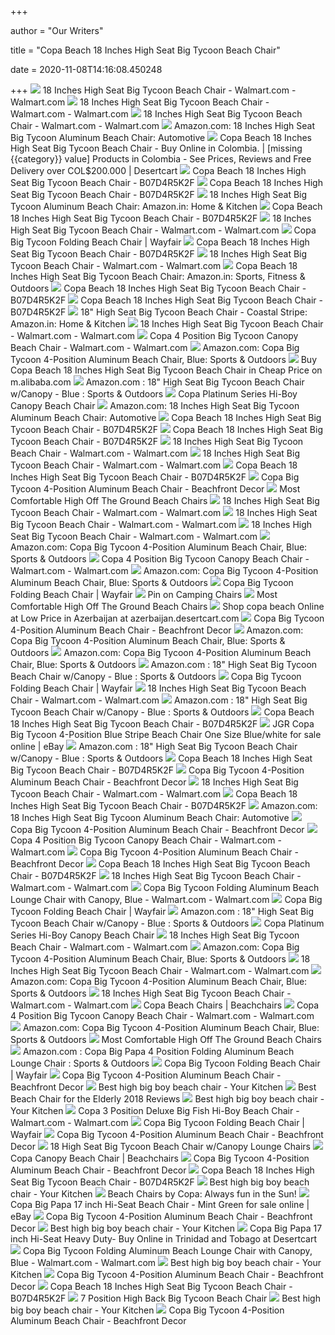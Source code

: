 +++
        
author = "Our Writers"
        
title = "Copa Beach 18 Inches High Seat Big Tycoon Beach Chair"
        
date = 2020-11-08T14:16:08.450248
        
+++
[ ![](https://i5.walmartimages.com/asr/04e90b7f-27c6-47ef-ab9b-b4fe1d2d6283_1.d686c2cb14d0f4821b145f4b2ad10846.jpeg)](https://i5.walmartimages.com/asr/04e90b7f-27c6-47ef-ab9b-b4fe1d2d6283_1.d686c2cb14d0f4821b145f4b2ad10846.jpeg) 18 Inches High Seat Big Tycoon Beach Chair - Walmart.com - Walmart.com
[ ![](https://i5.walmartimages.com/asr/af53b126-492f-4aef-8578-6a744fab55d8_1.2e477fb4dfa0c0ab6b7be060219f9e35.jpeg)](https://i5.walmartimages.com/asr/af53b126-492f-4aef-8578-6a744fab55d8_1.2e477fb4dfa0c0ab6b7be060219f9e35.jpeg) 18 Inches High Seat Big Tycoon Beach Chair - Walmart.com - Walmart.com
[ ![](https://i5.walmartimages.com/asr/f82f8c16-7f5a-4587-84f3-efe1d8817894_1.533e9b0acaebf8c991dc509ce2569cc7.jpeg)](https://i5.walmartimages.com/asr/f82f8c16-7f5a-4587-84f3-efe1d8817894_1.533e9b0acaebf8c991dc509ce2569cc7.jpeg) 18 Inches High Seat Big Tycoon Beach Chair - Walmart.com - Walmart.com
[ ![](https://images-na.ssl-images-amazon.com/images/I/61svS0Tk1tL._AC_SX425_.jpg)](https://images-na.ssl-images-amazon.com/images/I/61svS0Tk1tL._AC_SX425_.jpg) Amazon.com: 18 Inches High Seat Big Tycoon Aluminum Beach Chair: Automotive
[ ![](https://images-na.ssl-images-amazon.com/images/I/71H-Hn4rb8L._AC_UL160_SR160,160_.jpg)](https://images-na.ssl-images-amazon.com/images/I/71H-Hn4rb8L._AC_UL160_SR160,160_.jpg) Copa Beach 18 Inches High Seat Big Tycoon Beach Chair - Buy Online in  Colombia. | [missing {{category}} value] Products in Colombia - See Prices,  Reviews and Free Delivery over COL$200.000 | Desertcart
[ ![](http://www.childdrum.net/image/cache/data/category_30/copa-beach-18-inches-high-seat-big-tycoon-beach-chair-b07d4r5k2f--8381-500x500_0.jpg)](http://www.childdrum.net/image/cache/data/category_30/copa-beach-18-inches-high-seat-big-tycoon-beach-chair-b07d4r5k2f--8381-500x500_0.jpg) Copa Beach 18 Inches High Seat Big Tycoon Beach Chair - B07D4R5K2F
[ ![](http://www.childdrum.net/image/cache/data/category_30/copa-beach-18-inches-high-seat-big-tycoon-beach-chair-b07d4r5k2f--8384-500x500_0.jpg)](http://www.childdrum.net/image/cache/data/category_30/copa-beach-18-inches-high-seat-big-tycoon-beach-chair-b07d4r5k2f--8384-500x500_0.jpg) Copa Beach 18 Inches High Seat Big Tycoon Beach Chair - B07D4R5K2F
[ ![](https://images-na.ssl-images-amazon.com/images/I/61h03XEia-L._SL1100_.jpg)](https://images-na.ssl-images-amazon.com/images/I/61h03XEia-L._SL1100_.jpg) 18 Inches High Seat Big Tycoon Aluminum Beach Chair: Amazon.in: Home &  Kitchen
[ ![](http://www.childdrum.net/image/cache/data/category_30/copa-beach-18-inches-high-seat-big-tycoon-beach-chair-b07d4r5k2f--8380-500x500_0.jpg)](http://www.childdrum.net/image/cache/data/category_30/copa-beach-18-inches-high-seat-big-tycoon-beach-chair-b07d4r5k2f--8380-500x500_0.jpg) Copa Beach 18 Inches High Seat Big Tycoon Beach Chair - B07D4R5K2F
[ ![](https://i5.walmartimages.com/asr/6290868a-9f82-421c-86fb-80367a2ca84f_1.68f4a42fcfc1c309644b69d726e13098.jpeg)](https://i5.walmartimages.com/asr/6290868a-9f82-421c-86fb-80367a2ca84f_1.68f4a42fcfc1c309644b69d726e13098.jpeg) 18 Inches High Seat Big Tycoon Beach Chair - Walmart.com - Walmart.com
[ ![](https://secure.img1-fg.wfcdn.com/im/16417273/compr-r85/1184/118460780/big-tycoon-folding-beach-chair.jpg)](https://secure.img1-fg.wfcdn.com/im/16417273/compr-r85/1184/118460780/big-tycoon-folding-beach-chair.jpg) Copa Big Tycoon Folding Beach Chair | Wayfair
[ ![](http://www.childdrum.net/image/cache/data/category_30/copa-beach-18-inches-high-seat-big-tycoon-beach-chair-b07d4r5k2f--8383-500x500_0.jpg)](http://www.childdrum.net/image/cache/data/category_30/copa-beach-18-inches-high-seat-big-tycoon-beach-chair-b07d4r5k2f--8383-500x500_0.jpg) Copa Beach 18 Inches High Seat Big Tycoon Beach Chair - B07D4R5K2F
[ ![](https://i5.walmartimages.com/asr/376c24e0-2939-4df4-9039-7c257bcbe71a_1.6cdd5879b05f0b5ad30f2a0392567c36.jpeg)](https://i5.walmartimages.com/asr/376c24e0-2939-4df4-9039-7c257bcbe71a_1.6cdd5879b05f0b5ad30f2a0392567c36.jpeg) 18 Inches High Seat Big Tycoon Beach Chair - Walmart.com - Walmart.com
[ ![](https://images-na.ssl-images-amazon.com/images/I/418fz84%2BkvL.jpg)](https://images-na.ssl-images-amazon.com/images/I/418fz84%2BkvL.jpg) Copa Beach 18 Inches High Seat Big Tycoon Beach Chair: Amazon.in: Sports,  Fitness & Outdoors
[ ![](http://www.childdrum.net/image/cache/data/category_30/copa-beach-18-inches-high-seat-big-tycoon-beach-chair-b07d4r5k2f--8386-500x500_0.jpg)](http://www.childdrum.net/image/cache/data/category_30/copa-beach-18-inches-high-seat-big-tycoon-beach-chair-b07d4r5k2f--8386-500x500_0.jpg) Copa Beach 18 Inches High Seat Big Tycoon Beach Chair - B07D4R5K2F
[ ![](http://www.childdrum.net/image/cache/data/category_30/copa-beach-18-inches-high-seat-big-tycoon-beach-chair-b07d4r5k2f--8385-500x500_0.jpg)](http://www.childdrum.net/image/cache/data/category_30/copa-beach-18-inches-high-seat-big-tycoon-beach-chair-b07d4r5k2f--8385-500x500_0.jpg) Copa Beach 18 Inches High Seat Big Tycoon Beach Chair - B07D4R5K2F
[ ![](https://images-eu.ssl-images-amazon.com/images/I/51PKvnpmjRL._SY300_QL70_ML2_.jpg)](https://images-eu.ssl-images-amazon.com/images/I/51PKvnpmjRL._SY300_QL70_ML2_.jpg) 18" High Seat Big Tycoon Beach Chair - Coastal Stripe: Amazon.in: Home &  Kitchen
[ ![](https://i5.walmartimages.com/asr/4345c66f-a935-4e48-b351-d8eaf53cb7ae_1.26ee58d22a603f40b713862d249ad0d3.jpeg)](https://i5.walmartimages.com/asr/4345c66f-a935-4e48-b351-d8eaf53cb7ae_1.26ee58d22a603f40b713862d249ad0d3.jpeg) 18 Inches High Seat Big Tycoon Beach Chair - Walmart.com - Walmart.com
[ ![](https://i5.walmartimages.com/asr/de48c6c8-a258-49e6-b08c-3cd9ccbf6674_1.2c0b680c6d364625b5465a2d829b6ef7.jpeg?odnWidth=612&odnHeight=612&odnBg=ffffff)](https://i5.walmartimages.com/asr/de48c6c8-a258-49e6-b08c-3cd9ccbf6674_1.2c0b680c6d364625b5465a2d829b6ef7.jpeg?odnWidth=612&odnHeight=612&odnBg=ffffff) Copa 4 Position Big Tycoon Canopy Beach Chair - Walmart.com - Walmart.com
[ ![](https://images-na.ssl-images-amazon.com/images/I/515TjWz%2BqXL._AC_SL1000_.jpg)](https://images-na.ssl-images-amazon.com/images/I/515TjWz%2BqXL._AC_SL1000_.jpg) Amazon.com: Copa Big Tycoon 4-Position Aluminum Beach Chair, Blue: Sports &  Outdoors
[ ![](https://sc01.alicdn.com/kf/HTB1SUBgkrwrBKNjSZPcq6xpapXaW.jpg)](https://sc01.alicdn.com/kf/HTB1SUBgkrwrBKNjSZPcq6xpapXaW.jpg) Buy Copa Beach 18 Inches High Seat Big Tycoon Beach Chair in Cheap Price on  m.alibaba.com
[ ![](https://images-na.ssl-images-amazon.com/images/I/61O0jmLk1XL._AC_SX679_.jpg)](https://images-na.ssl-images-amazon.com/images/I/61O0jmLk1XL._AC_SX679_.jpg) Amazon.com : 18" High Seat Big Tycoon Beach Chair w/Canopy - Blue : Sports  & Outdoors
[ ![](https://www.islandbeachgear.com/pub/media/catalog/product/cache/e4d64343b1bc593f1c5348fe05efa4a6/c/o/copa_49949-3-_1__0003_background_1_1.png)](https://www.islandbeachgear.com/pub/media/catalog/product/cache/e4d64343b1bc593f1c5348fe05efa4a6/c/o/copa_49949-3-_1__0003_background_1_1.png) Copa Platinum Series Hi-Boy Canopy Beach Chair
[ ![](https://images-na.ssl-images-amazon.com/images/I/61YKo7nJXiL._AC_SL1100_.jpg)](https://images-na.ssl-images-amazon.com/images/I/61YKo7nJXiL._AC_SL1100_.jpg) Amazon.com: 18 Inches High Seat Big Tycoon Aluminum Beach Chair: Automotive
[ ![](http://www.childdrum.net/image/cache/data/category_30/big-jumbo-heavy-duty-500-lbs-xl-aluminum-beach-chair-for-big-and-tall-b00eysawma-2013-200x200_0.jpg)](http://www.childdrum.net/image/cache/data/category_30/big-jumbo-heavy-duty-500-lbs-xl-aluminum-beach-chair-for-big-and-tall-b00eysawma-2013-200x200_0.jpg) Copa Beach 18 Inches High Seat Big Tycoon Beach Chair - B07D4R5K2F
[ ![](http://www.childdrum.net/image/cache/data/category_30/copa-big-papa-4-position-super-high-beach-chair-b07bhwqkdm-2073-200x200_0.jpg)](http://www.childdrum.net/image/cache/data/category_30/copa-big-papa-4-position-super-high-beach-chair-b07bhwqkdm-2073-200x200_0.jpg) Copa Beach 18 Inches High Seat Big Tycoon Beach Chair - B07D4R5K2F
[ ![](https://i5.walmartimages.com/asr/9e45d2da-c834-4d1f-8073-23fd36890618_1.518177440a0983364d690c00325519d6.jpeg)](https://i5.walmartimages.com/asr/9e45d2da-c834-4d1f-8073-23fd36890618_1.518177440a0983364d690c00325519d6.jpeg) 18 Inches High Seat Big Tycoon Beach Chair - Walmart.com - Walmart.com
[ ![](https://i5.walmartimages.com/asr/0d7da9f2-9120-4d44-a07a-2e95cd0e131e_1.8a35610a1cddeb2520a026f9d9ec13bd.jpeg)](https://i5.walmartimages.com/asr/0d7da9f2-9120-4d44-a07a-2e95cd0e131e_1.8a35610a1cddeb2520a026f9d9ec13bd.jpeg) 18 Inches High Seat Big Tycoon Beach Chair - Walmart.com - Walmart.com
[ ![](http://www.childdrum.net/image/cache/data/category_30/rio-beach-hi-boy-beach-chair-b01h7duvr4-1966-200x200_0.jpg)](http://www.childdrum.net/image/cache/data/category_30/rio-beach-hi-boy-beach-chair-b01h7duvr4-1966-200x200_0.jpg) Copa Beach 18 Inches High Seat Big Tycoon Beach Chair - B07D4R5K2F
[ ![](https://images-na.ssl-images-amazon.com/images/I/41TIsvVQDaL._SS510_.jpg)](https://images-na.ssl-images-amazon.com/images/I/41TIsvVQDaL._SS510_.jpg) Copa Big Tycoon 4-Position Aluminum Beach Chair - Beachfront Decor
[ ![](https://beachrising.com/wp-content/uploads/2018/09/A-Detailed-Guide-To-High-Off-The-Ground-Beach-Chairs.jpg)](https://beachrising.com/wp-content/uploads/2018/09/A-Detailed-Guide-To-High-Off-The-Ground-Beach-Chairs.jpg) Most Comfortable High Off The Ground Beach Chairs
[ ![](https://i5.walmartimages.com/asr/a661a930-862c-4ed8-aaab-ea0cbfc1f8de_1.d2359f96e0c7cfe449b791c9ab8e4cc7.jpeg)](https://i5.walmartimages.com/asr/a661a930-862c-4ed8-aaab-ea0cbfc1f8de_1.d2359f96e0c7cfe449b791c9ab8e4cc7.jpeg) 18 Inches High Seat Big Tycoon Beach Chair - Walmart.com - Walmart.com
[ ![](https://i5.walmartimages.com/asr/91c2074f-8ece-4be4-b865-11e8aebb3af2_1.2aa7b97b174ceae9bd8e018af761e772.jpeg)](https://i5.walmartimages.com/asr/91c2074f-8ece-4be4-b865-11e8aebb3af2_1.2aa7b97b174ceae9bd8e018af761e772.jpeg) 18 Inches High Seat Big Tycoon Beach Chair - Walmart.com - Walmart.com
[ ![](https://i5.walmartimages.com/asr/d9d3ca3f-865f-4455-94bc-4e81a3ca9ab7_1.be089f863f739dd2c37e1834a376cebf.jpeg)](https://i5.walmartimages.com/asr/d9d3ca3f-865f-4455-94bc-4e81a3ca9ab7_1.be089f863f739dd2c37e1834a376cebf.jpeg) 18 Inches High Seat Big Tycoon Beach Chair - Walmart.com - Walmart.com
[ ![](https://images-na.ssl-images-amazon.com/images/I/51mGR6Xht3L._AC_SX569_.jpg)](https://images-na.ssl-images-amazon.com/images/I/51mGR6Xht3L._AC_SX569_.jpg) Amazon.com: Copa Big Tycoon 4-Position Aluminum Beach Chair, Blue: Sports &  Outdoors
[ ![](https://i5.walmartimages.com/asr/3463763b-3567-4c5d-86ce-9acfd69be85e_1.ae858794847f176b1b68d14bfbb8aaae.jpeg)](https://i5.walmartimages.com/asr/3463763b-3567-4c5d-86ce-9acfd69be85e_1.ae858794847f176b1b68d14bfbb8aaae.jpeg) Copa 4 Position Big Tycoon Canopy Beach Chair - Walmart.com - Walmart.com
[ ![](https://images-na.ssl-images-amazon.com/images/I/7124qVTJU8L._AC_UL320_SR216,320_.jpg)](https://images-na.ssl-images-amazon.com/images/I/7124qVTJU8L._AC_UL320_SR216,320_.jpg) Amazon.com: Copa Big Tycoon 4-Position Aluminum Beach Chair, Blue: Sports &  Outdoors
[ ![](https://secure.img1-fg.wfcdn.com/im/87574246/compr-r85/1184/118460859/big-tycoon-folding-beach-chair.jpg)](https://secure.img1-fg.wfcdn.com/im/87574246/compr-r85/1184/118460859/big-tycoon-folding-beach-chair.jpg) Copa Big Tycoon Folding Beach Chair | Wayfair
[ ![](https://i.pinimg.com/474x/ac/f9/00/acf9002f5fcebd97eccec1694e766140.jpg)](https://i.pinimg.com/474x/ac/f9/00/acf9002f5fcebd97eccec1694e766140.jpg) Pin on Camping Chairs
[ ![](https://images-na.ssl-images-amazon.com/images/I/41eL2TA762L.jpg)](https://images-na.ssl-images-amazon.com/images/I/41eL2TA762L.jpg) Most Comfortable High Off The Ground Beach Chairs
[ ![](https://images-na.ssl-images-amazon.com/images/I/41OGfI50xPL.jpg)](https://images-na.ssl-images-amazon.com/images/I/41OGfI50xPL.jpg) Shop copa beach Online at Low Price in Azerbaijan at  azerbaijan.desertcart.com
[ ![](https://images-na.ssl-images-amazon.com/images/I/41GnQpV8HAL._SS510_.jpg)](https://images-na.ssl-images-amazon.com/images/I/41GnQpV8HAL._SS510_.jpg) Copa Big Tycoon 4-Position Aluminum Beach Chair - Beachfront Decor
[ ![](https://images-na.ssl-images-amazon.com/images/I/81s6%2B6MreYL._AC_UL320_SR188,320_.jpg)](https://images-na.ssl-images-amazon.com/images/I/81s6%2B6MreYL._AC_UL320_SR188,320_.jpg) Amazon.com: Copa Big Tycoon 4-Position Aluminum Beach Chair, Blue: Sports &  Outdoors
[ ![](https://images-na.ssl-images-amazon.com/images/I/51%2BT%2BWC9nHL._AC_SL1000_.jpg)](https://images-na.ssl-images-amazon.com/images/I/51%2BT%2BWC9nHL._AC_SL1000_.jpg) Amazon.com: Copa Big Tycoon 4-Position Aluminum Beach Chair, Blue: Sports &  Outdoors
[ ![](https://images-na.ssl-images-amazon.com/images/I/61IRzlQxipL._AC_SL1200_.jpg)](https://images-na.ssl-images-amazon.com/images/I/61IRzlQxipL._AC_SL1200_.jpg) Amazon.com : 18" High Seat Big Tycoon Beach Chair w/Canopy - Blue : Sports  & Outdoors
[ ![](https://secure.img1-fg.wfcdn.com/im/16899485/resize-h800-w800%5Ecompr-r85/1184/118460846/Big+Tycoon+Folding+Beach+Chair.jpg)](https://secure.img1-fg.wfcdn.com/im/16899485/resize-h800-w800%5Ecompr-r85/1184/118460846/Big+Tycoon+Folding+Beach+Chair.jpg) Copa Big Tycoon Folding Beach Chair | Wayfair
[ ![](https://i5.walmartimages.com/asr/cb167096-825a-4bea-8708-cd914644f88c_1.fc93196edc406720c88c575e309370a9.jpeg)](https://i5.walmartimages.com/asr/cb167096-825a-4bea-8708-cd914644f88c_1.fc93196edc406720c88c575e309370a9.jpeg) 18 Inches High Seat Big Tycoon Beach Chair - Walmart.com - Walmart.com
[ ![](https://images-na.ssl-images-amazon.com/images/I/61aDkseupmL._AC_SL1200_.jpg)](https://images-na.ssl-images-amazon.com/images/I/61aDkseupmL._AC_SL1200_.jpg) Amazon.com : 18" High Seat Big Tycoon Beach Chair w/Canopy - Blue : Sports  & Outdoors
[ ![](http://www.childdrum.net/image/cache/data/category_30/deluxe-4-position-aluminum-beach-chair-w-canopy-and-storage-pouch-b00e35c2wc-2027-200x200_0.jpg)](http://www.childdrum.net/image/cache/data/category_30/deluxe-4-position-aluminum-beach-chair-w-canopy-and-storage-pouch-b00e35c2wc-2027-200x200_0.jpg) Copa Beach 18 Inches High Seat Big Tycoon Beach Chair - B07D4R5K2F
[ ![](https://i.ebayimg.com/images/g/8X8AAOSwgaZen1Lm/s-l1600.jpg)](https://i.ebayimg.com/images/g/8X8AAOSwgaZen1Lm/s-l1600.jpg) JGR Copa Big Tycoon 4-Position Blue Stripe Beach Chair One Size Blue/white  for sale online | eBay
[ ![](https://images-na.ssl-images-amazon.com/images/I/61L0pyLt9NL._AC_SL1200_.jpg)](https://images-na.ssl-images-amazon.com/images/I/61L0pyLt9NL._AC_SL1200_.jpg) Amazon.com : 18" High Seat Big Tycoon Beach Chair w/Canopy - Blue : Sports  & Outdoors
[ ![](http://www.childdrum.net/image/cache/data/category_30/beach-and-camping-outdoor-chair-backpack-4-position-ultra-resistant-steel-by-copa-ass-2281-200x200_0.jpg)](http://www.childdrum.net/image/cache/data/category_30/beach-and-camping-outdoor-chair-backpack-4-position-ultra-resistant-steel-by-copa-ass-2281-200x200_0.jpg) Copa Beach 18 Inches High Seat Big Tycoon Beach Chair - B07D4R5K2F
[ ![](https://images-na.ssl-images-amazon.com/images/I/517zsOR1JiL._SS510_.jpg)](https://images-na.ssl-images-amazon.com/images/I/517zsOR1JiL._SS510_.jpg) Copa Big Tycoon 4-Position Aluminum Beach Chair - Beachfront Decor
[ ![](https://i5.walmartimages.com/asr/a95e98b0-f950-4b86-b58d-de4dcdcde0ef_1.d2b292295020dd51a1f325bdb4c9bc0f.jpeg)](https://i5.walmartimages.com/asr/a95e98b0-f950-4b86-b58d-de4dcdcde0ef_1.d2b292295020dd51a1f325bdb4c9bc0f.jpeg) 18 Inches High Seat Big Tycoon Beach Chair - Walmart.com - Walmart.com
[ ![](http://www.childdrum.net/image/cache/data/category_30/ostrich-deluxe-padded-sport-3-in-1-aluminum-beach-chair-pink-b00ms51tm8-2024-200x200_0.jpg)](http://www.childdrum.net/image/cache/data/category_30/ostrich-deluxe-padded-sport-3-in-1-aluminum-beach-chair-pink-b00ms51tm8-2024-200x200_0.jpg) Copa Beach 18 Inches High Seat Big Tycoon Beach Chair - B07D4R5K2F
[ ![](https://images-na.ssl-images-amazon.com/images/I/61IpUVbd9JL._AC_SY450_.jpg)](https://images-na.ssl-images-amazon.com/images/I/61IpUVbd9JL._AC_SY450_.jpg) Amazon.com: 18 Inches High Seat Big Tycoon Aluminum Beach Chair: Automotive
[ ![](https://images-na.ssl-images-amazon.com/images/I/51wXY0o9q-L._SS510_.jpg)](https://images-na.ssl-images-amazon.com/images/I/51wXY0o9q-L._SS510_.jpg) Copa Big Tycoon 4-Position Aluminum Beach Chair - Beachfront Decor
[ ![](https://i5.walmartimages.com/dfw/6e29e393-3423/k2-_2e79a906-095a-4d65-81b1-88cacb63204f.v1.jpg)](https://i5.walmartimages.com/dfw/6e29e393-3423/k2-_2e79a906-095a-4d65-81b1-88cacb63204f.v1.jpg) Copa 4 Position Big Tycoon Canopy Beach Chair - Walmart.com - Walmart.com
[ ![](https://images-na.ssl-images-amazon.com/images/I/61GmZPgY0xL._SS510_.jpg)](https://images-na.ssl-images-amazon.com/images/I/61GmZPgY0xL._SS510_.jpg) Copa Big Tycoon 4-Position Aluminum Beach Chair - Beachfront Decor
[ ![](http://www.childdrum.net/image/cache/data/category_30/eno-eagles-nest-outfitters-lounger-dl-camping-chair-outdoor-lounge-chair-b01ms42-2254-200x200_0.jpg)](http://www.childdrum.net/image/cache/data/category_30/eno-eagles-nest-outfitters-lounger-dl-camping-chair-outdoor-lounge-chair-b01ms42-2254-200x200_0.jpg) Copa Beach 18 Inches High Seat Big Tycoon Beach Chair - B07D4R5K2F
[ ![](https://i5.walmartimages.com/asr/a6f48468-07d8-4bca-b79f-a5a73af1c474_1.aea7783f51adcbba22859e0fbeb649ae.jpeg)](https://i5.walmartimages.com/asr/a6f48468-07d8-4bca-b79f-a5a73af1c474_1.aea7783f51adcbba22859e0fbeb649ae.jpeg) 18 Inches High Seat Big Tycoon Beach Chair - Walmart.com - Walmart.com
[ ![](https://i5.walmartimages.com/asr/d7093491-117a-420e-9219-13dcbe058468_1.1e218cfce201a6244ebb51b6d52b1442.jpeg?odnWidth=282&odnHeight=282&odnBg=ffffff)](https://i5.walmartimages.com/asr/d7093491-117a-420e-9219-13dcbe058468_1.1e218cfce201a6244ebb51b6d52b1442.jpeg?odnWidth=282&odnHeight=282&odnBg=ffffff) Copa Big Tycoon Folding Aluminum Beach Lounge Chair with Canopy, Blue -  Walmart.com - Walmart.com
[ ![](https://secure.img1-fg.wfcdn.com/im/94840637/resize-h340-p1-w340%5Ecompr-r70/9994/9994861/Sun+and+Sand+Beach+Chair.jpg)](https://secure.img1-fg.wfcdn.com/im/94840637/resize-h340-p1-w340%5Ecompr-r70/9994/9994861/Sun+and+Sand+Beach+Chair.jpg) Copa Big Tycoon Folding Beach Chair | Wayfair
[ ![](https://images-na.ssl-images-amazon.com/images/I/61ps7e1%2BFbL._AC_SL1200_.jpg)](https://images-na.ssl-images-amazon.com/images/I/61ps7e1%2BFbL._AC_SL1200_.jpg) Amazon.com : 18" High Seat Big Tycoon Beach Chair w/Canopy - Blue : Sports  & Outdoors
[ ![](https://www.islandbeachgear.com/pub/media/mageplaza/brand/Screen_Shot_2017-01-15_at_12.31.21_AM.png)](https://www.islandbeachgear.com/pub/media/mageplaza/brand/Screen_Shot_2017-01-15_at_12.31.21_AM.png) Copa Platinum Series Hi-Boy Canopy Beach Chair
[ ![](https://i5.walmartimages.com/asr/23ea51f0-cc8f-4873-b5bd-4b73b36e1427_1.313bcea7c5758b6f9cc419c113f4c6fd.jpeg)](https://i5.walmartimages.com/asr/23ea51f0-cc8f-4873-b5bd-4b73b36e1427_1.313bcea7c5758b6f9cc419c113f4c6fd.jpeg) 18 Inches High Seat Big Tycoon Beach Chair - Walmart.com - Walmart.com
[ ![](https://images-na.ssl-images-amazon.com/images/I/71zsSqLN95L._AC_SL1000_.jpg)](https://images-na.ssl-images-amazon.com/images/I/71zsSqLN95L._AC_SL1000_.jpg) Amazon.com: Copa Big Tycoon 4-Position Aluminum Beach Chair, Blue: Sports &  Outdoors
[ ![](https://i5.walmartimages.com/asr/b30f7166-504e-49c1-9626-7ba7e894cd64_1.7febeba9138423fafdef7c5ed93e4e3e.jpeg)](https://i5.walmartimages.com/asr/b30f7166-504e-49c1-9626-7ba7e894cd64_1.7febeba9138423fafdef7c5ed93e4e3e.jpeg) 18 Inches High Seat Big Tycoon Beach Chair - Walmart.com - Walmart.com
[ ![](https://images-na.ssl-images-amazon.com/images/I/61PbTsmjqFL._AC_SL1000_.jpg)](https://images-na.ssl-images-amazon.com/images/I/61PbTsmjqFL._AC_SL1000_.jpg) Amazon.com: Copa Big Tycoon 4-Position Aluminum Beach Chair, Blue: Sports &  Outdoors
[ ![](https://i5.walmartimages.com/asr/0f0a9b71-9e80-4411-9c76-6e7e6591d57d_1.c2159621edaaf078cc7900779a491ace.jpeg)](https://i5.walmartimages.com/asr/0f0a9b71-9e80-4411-9c76-6e7e6591d57d_1.c2159621edaaf078cc7900779a491ace.jpeg) 18 Inches High Seat Big Tycoon Beach Chair - Walmart.com - Walmart.com
[ ![](https://images.beachchairs.biz/big-tycoon-4-position-folding-aluminum-beach-1sPNjz_OVVRpfQ.jpg)](https://images.beachchairs.biz/big-tycoon-4-position-folding-aluminum-beach-1sPNjz_OVVRpfQ.jpg) Copa Beach Chairs | Beachchairs
[ ![](https://i5.walmartimages.com/dfw/6e29e393-2cda/k2-_fde7976b-4e5c-44d8-b33a-57d01a7b0c12.v1.jpg)](https://i5.walmartimages.com/dfw/6e29e393-2cda/k2-_fde7976b-4e5c-44d8-b33a-57d01a7b0c12.v1.jpg) Copa 4 Position Big Tycoon Canopy Beach Chair - Walmart.com - Walmart.com
[ ![](https://images-na.ssl-images-amazon.com/images/I/51hyR0iOZkL._AC_SL1000_.jpg)](https://images-na.ssl-images-amazon.com/images/I/51hyR0iOZkL._AC_SL1000_.jpg) Amazon.com: Copa Big Tycoon 4-Position Aluminum Beach Chair, Blue: Sports &  Outdoors
[ ![](https://images-na.ssl-images-amazon.com/images/I/41YeiglecyL.jpg)](https://images-na.ssl-images-amazon.com/images/I/41YeiglecyL.jpg) Most Comfortable High Off The Ground Beach Chairs
[ ![](https://images-na.ssl-images-amazon.com/images/I/61ltuVHHC2L._AC_UL1200_.jpg)](https://images-na.ssl-images-amazon.com/images/I/61ltuVHHC2L._AC_UL1200_.jpg) Amazon.com : Copa Big Papa 4 Position Folding Aluminum Beach Lounge Chair :  Sports & Outdoors
[ ![](https://secure.img1-fg.wfcdn.com/im/61931537/resize-h500-p1-w500%5Ecompr-r85/9488/94880940/default_name.jpg)](https://secure.img1-fg.wfcdn.com/im/61931537/resize-h500-p1-w500%5Ecompr-r85/9488/94880940/default_name.jpg) Copa Big Tycoon Folding Beach Chair | Wayfair
[ ![](https://images-na.ssl-images-amazon.com/images/I/410gQRRDepL._SS800_.jpg)](https://images-na.ssl-images-amazon.com/images/I/410gQRRDepL._SS800_.jpg) Copa Big Tycoon 4-Position Aluminum Beach Chair - Beachfront Decor
[ ![](https://images-na.ssl-images-amazon.com/images/I/81XKdTY7yCL._AC_SL1500_.jpg)](https://images-na.ssl-images-amazon.com/images/I/81XKdTY7yCL._AC_SL1500_.jpg) Best high big boy beach chair - Your Kitchen
[ ![](https://ws-na.amazon-adsystem.com/widgets/q?_encoding=UTF8&ASIN=B01LI80YLW&Format=_SL250_&ID=AsinImage&MarketPlace=US&ServiceVersion=20070822&WS=1&tag=bbcftelderly-20)](https://ws-na.amazon-adsystem.com/widgets/q?_encoding=UTF8&ASIN=B01LI80YLW&Format=_SL250_&ID=AsinImage&MarketPlace=US&ServiceVersion=20070822&WS=1&tag=bbcftelderly-20) Best Beach Chair for the Elderly 2018 Reviews
[ ![](https://images-na.ssl-images-amazon.com/images/I/81e0An8I7UL._AC_SL1500_.jpg)](https://images-na.ssl-images-amazon.com/images/I/81e0An8I7UL._AC_SL1500_.jpg) Best high big boy beach chair - Your Kitchen
[ ![](https://i5.walmartimages.com/asr/7d54880c-1945-4557-ab85-243162f7591c_1.31d015ca0364f468ff0fb0d52658555e.jpeg)](https://i5.walmartimages.com/asr/7d54880c-1945-4557-ab85-243162f7591c_1.31d015ca0364f468ff0fb0d52658555e.jpeg) Copa 3 Position Deluxe Big Fish Hi-Boy Beach Chair - Walmart.com -  Walmart.com
[ ![](https://secure.img1-fg.wfcdn.com/im/20849810/resize-h500-p1-w500%5Ecompr-r85/1174/117495495/default_name.jpg)](https://secure.img1-fg.wfcdn.com/im/20849810/resize-h500-p1-w500%5Ecompr-r85/1174/117495495/default_name.jpg) Copa Big Tycoon Folding Beach Chair | Wayfair
[ ![](https://images-na.ssl-images-amazon.com/images/I/41r3u4yH4TL._SS800_.jpg)](https://images-na.ssl-images-amazon.com/images/I/41r3u4yH4TL._SS800_.jpg) Copa Big Tycoon 4-Position Aluminum Beach Chair - Beachfront Decor
[ ![](https://i5.walmartimages.com/asr/22e50be1-826d-4834-ab95-061e32f23497_1.2a73ab21ee1d25ca59c4e6a54da3d1c1.jpeg)](https://i5.walmartimages.com/asr/22e50be1-826d-4834-ab95-061e32f23497_1.2a73ab21ee1d25ca59c4e6a54da3d1c1.jpeg) 18 High Seat Big Tycoon Beach Chair w/Canopy Lounge Chairs
[ ![](https://images.beachchairs.biz/seat-big-tycoon-chair-w.jpg)](https://images.beachchairs.biz/seat-big-tycoon-chair-w.jpg) Copa Canopy Beach Chair | Beachchairs
[ ![](https://images-na.ssl-images-amazon.com/images/I/41R9TFyBDQL._SS800_.jpg)](https://images-na.ssl-images-amazon.com/images/I/41R9TFyBDQL._SS800_.jpg) Copa Big Tycoon 4-Position Aluminum Beach Chair - Beachfront Decor
[ ![](http://www.childdrum.net/image/cache/data/category_34/lolicute-portable-rechargeable-headlamp-led-head-light-lamp-for-dental-dentist-surgi-2558-200x200_0.jpg)](http://www.childdrum.net/image/cache/data/category_34/lolicute-portable-rechargeable-headlamp-led-head-light-lamp-for-dental-dentist-surgi-2558-200x200_0.jpg) Copa Beach 18 Inches High Seat Big Tycoon Beach Chair - B07D4R5K2F
[ ![](https://images-na.ssl-images-amazon.com/images/I/810%2BKn-tQML._AC_SL1500_.jpg)](https://images-na.ssl-images-amazon.com/images/I/810%2BKn-tQML._AC_SL1500_.jpg) Best high big boy beach chair - Your Kitchen
[ ![](https://www.jgrcopa.com/sites/default/files/styles/product_preview/public/57500-R-S21Q.png?itok=5o9pPVtF)](https://www.jgrcopa.com/sites/default/files/styles/product_preview/public/57500-R-S21Q.png?itok=5o9pPVtF) Beach Chairs by Copa: Always fun in the Sun!
[ ![](https://i.ebayimg.com/images/g/mbkAAOSwk8Re8dee/s-l1600.jpg)](https://i.ebayimg.com/images/g/mbkAAOSwk8Re8dee/s-l1600.jpg) Copa Big Papa 17 inch Hi-Seat Beach Chair - Mint Green for sale online |  eBay
[ ![](https://images-na.ssl-images-amazon.com/images/I/41Pz3VPpluL._SS800_.jpg)](https://images-na.ssl-images-amazon.com/images/I/41Pz3VPpluL._SS800_.jpg) Copa Big Tycoon 4-Position Aluminum Beach Chair - Beachfront Decor
[ ![](https://images-na.ssl-images-amazon.com/images/I/81ImXlOrGNL._AC_SL1500_.jpg)](https://images-na.ssl-images-amazon.com/images/I/81ImXlOrGNL._AC_SL1500_.jpg) Best high big boy beach chair - Your Kitchen
[ ![](https://m.media-amazon.com/images/I/51jFKvT3TtL.jpg)](https://m.media-amazon.com/images/I/51jFKvT3TtL.jpg) Copa Big Papa 17 inch Hi-Seat Heavy Duty- Buy Online in Trinidad and Tobago  at Desertcart
[ ![](https://i5.walmartimages.com/asr/68f21d66-88cc-429d-9feb-6de26f60c184_1.3ebaefc57f380d5739602eafb1df152d.jpeg?odnWidth=282&odnHeight=282&odnBg=ffffff)](https://i5.walmartimages.com/asr/68f21d66-88cc-429d-9feb-6de26f60c184_1.3ebaefc57f380d5739602eafb1df152d.jpeg?odnWidth=282&odnHeight=282&odnBg=ffffff) Copa Big Tycoon Folding Aluminum Beach Lounge Chair with Canopy, Blue -  Walmart.com - Walmart.com
[ ![](https://images-na.ssl-images-amazon.com/images/I/718VNiWOiKL._AC_SL1020_.jpg)](https://images-na.ssl-images-amazon.com/images/I/718VNiWOiKL._AC_SL1020_.jpg) Best high big boy beach chair - Your Kitchen
[ ![](https://images-na.ssl-images-amazon.com/images/I/418DYeJqNnL._SS800_.jpg)](https://images-na.ssl-images-amazon.com/images/I/418DYeJqNnL._SS800_.jpg) Copa Big Tycoon 4-Position Aluminum Beach Chair - Beachfront Decor
[ ![](http://www.childdrum.net/image/cache/data/category_35/streamlight-73001-nano-light-miniature-keychain-led-flashlight-black-b0011uipiw-2400-200x200_0.jpg)](http://www.childdrum.net/image/cache/data/category_35/streamlight-73001-nano-light-miniature-keychain-led-flashlight-black-b0011uipiw-2400-200x200_0.jpg) Copa Beach 18 Inches High Seat Big Tycoon Beach Chair - B07D4R5K2F
[ ![](https://www.oceanstatejoblot.com/ccstore/v1/images/?source=/file/v1162314467396437607/products/84000_2020_beachchair-stripe_R_OSJL.jpg)](https://www.oceanstatejoblot.com/ccstore/v1/images/?source=/file/v1162314467396437607/products/84000_2020_beachchair-stripe_R_OSJL.jpg) 7 Position High Back Big Tycoon Beach Chair
[ ![](https://images-na.ssl-images-amazon.com/images/I/71UHTMSTn%2BL._SL1500_.jpg)](https://images-na.ssl-images-amazon.com/images/I/71UHTMSTn%2BL._SL1500_.jpg) Best high big boy beach chair - Your Kitchen
[ ![](https://images-na.ssl-images-amazon.com/images/I/41GGHADwxyL._SS300_.jpg)](https://images-na.ssl-images-amazon.com/images/I/41GGHADwxyL._SS300_.jpg) Copa Big Tycoon 4-Position Aluminum Beach Chair - Beachfront Decor
